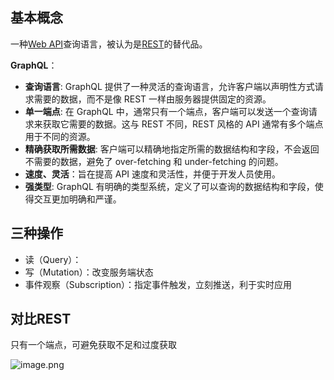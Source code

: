 ## 基本概念

一种[Web API](Web%20API.md)查询语言，被认为是[REST](RESTful.md)的替代品。

**GraphQL**：
- **查询语言**: GraphQL 提供了一种灵活的查询语言，允许客户端以声明性方式请求需要的数据，而不是像 REST 一样由服务器提供固定的资源。
- **单一端点**: 在 GraphQL 中，通常只有一个端点，客户端可以发送一个查询请求来获取它需要的数据。这与 REST 不同，REST 风格的 API 通常有多个端点用于不同的资源。
- **精确获取所需数据**: 客户端可以精确地指定所需的数据结构和字段，不会返回不需要的数据，避免了 over-fetching 和 under-fetching 的问题。
- **速度、灵活**：旨在提高 API 速度和灵活性，并便于开发人员使用。
- **强类型**: GraphQL 有明确的类型系统，定义了可以查询的数据结构和字段，使得交互更加明确和严谨。

## 三种操作

- 读（Query）：
- 写（Mutation）：改变服务端状态
- 事件观察（Subscription）：指定事件触发，立刻推送，利于实时应用

## 对比REST

只有一个端点，可避免获取不足和过度获取

![image.png](https://pic-1257412153.cos.ap-nanjing.myqcloud.com/images/2024/01/07/20240107220116-4bfa91.png)


